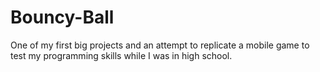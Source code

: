 # Bouncy-Ball
One of my first big projects and an attempt to replicate a mobile game to test my programming skills while I was in high school.
